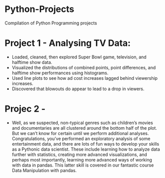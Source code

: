 # Python-Projects
Compilation of Python Programming projects
# Project 1 - Analysing TV Data:
* Loaded, cleaned, then explored Super Bowl game, television, and halftime show data. 
* Visualized the distributions of combined points, point differences, and halftime show performances using histograms.
* Used line plots to see how ad cost increases lagged behind viewership increases.
* Discovered that blowouts do appear to lead to a drop in viewers.
# Projec 2 - 
* Well, as we suspected, non-typical genres such as children’s movies and documentaries are all clustered around the bottom half of the plot. But we can’t know for certain until we perform additional analyses.
Congratulations, you’ve performed an exploratory analysis of some entertainment data, and there are lots of fun ways to develop your skills as a Pythonic data scientist. These include learning how to analyze data further with statistics, creating more advanced visualizations, and perhaps most importantly, learning more advanced ways of working with data in pandas. This latter skill is covered in our fantastic course Data Manipulation with pandas.

